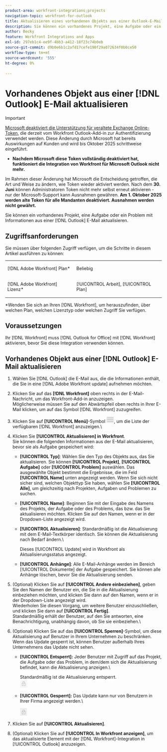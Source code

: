 ```yaml
---
product-area: workfront-integrations;projects
navigation-topic: workfront-for-outlook
title: Aktualisieren eines vorhandenen Objekts aus einer Outlook-E-Mail
description: Sie können ein vorhandenes Projekt, eine Aufgabe oder ein Problem mit Informationen aus einer Outlook-E-Mail aktualisieren.
author: Becky
feature: Workfront Integrations and Apps
exl-id: 297eb1c4-ee9f-4bb3-a412-18f23c74b0eb
source-git-commit: d9b0e6b1c2afd17cefe190f29a072634f0b0ce50
workflow-type: tm+mt
source-wordcount: '555'
ht-degree: 0%

---
```


# Vorhandenes Objekt aus einer [!DNL Outlook] E-Mail aktualisieren

>[!IMPORTANT]
>
>[Microsoft deaktiviert die Unterstützung für veraltete Exchange Online-Token](https://learn.microsoft.com/en-us/office/dev/add-ins/outlook/faq-nested-app-auth-outlook-legacy-tokens), die derzeit vom Workfront Outlook-Add-in zur Authentifizierung verwendet werden. Diese Änderung durch Microsoft hat bereits Auswirkungen auf Kunden und wird bis Oktober 2025 schrittweise eingeführt.
>
>* **Nachdem Microsoft diese Token vollständig deaktiviert hat, funktioniert die Integration von Workfront für Microsoft Outlook nicht mehr.**
>
>Im Rahmen dieser Änderung hat Microsoft die Entscheidung getroffen, die Art und Weise zu ändern, wie Token wieder aktiviert werden. Nach dem **30. Juni** können Administratoren Token nicht mehr selbst erneut aktivieren - nur der Microsoft-Support kann Ausnahmen gewähren. **Am 1. Oktober 2025 werden alte Token für alle Mandanten deaktiviert. Ausnahmen werden nicht gewährt.**

Sie können ein vorhandenes Projekt, eine Aufgabe oder ein Problem mit Informationen aus einer [!DNL Outlook] E-Mail aktualisieren.

## Zugriffsanforderungen

Sie müssen über folgenden Zugriff verfügen, um die Schritte in diesem Artikel ausführen zu können:

<table style="table-layout:auto"> 
 <col> 
 <col> 
 <tbody> 
  <tr> 
   <td role="rowheader">[!DNL Adobe Workfront] Plan*</td> 
   <td> <p>Beliebig</p> </td> 
  </tr> 
  <tr> 
   <td role="rowheader">[!DNL Adobe Workfront] Lizenz*</td> 
   <td> <p>[!UICONTROL Arbeit], [!UICONTROL Plan]</p> </td> 
  </tr> 
 </tbody> 
</table>

&#42;Wenden Sie sich an Ihren [!DNL Workfront], um herauszufinden, über welchen Plan, welchen Lizenztyp oder welchen Zugriff Sie verfügen.

## Voraussetzungen

Ihr [!DNL Workfront] muss [!DNL Outlook for Office] mit [!DNL Workfront] aktivieren, bevor Sie diese Integration verwenden können.

## Vorhandenes Objekt aus einer [!DNL Outlook] E-Mail aktualisieren

1. Wählen Sie [!DNL Outlook] die E-Mail aus, die die Informationen enthält, die Sie in eine [!DNL Adobe Workfront update] aufnehmen möchten.
1. Klicken Sie auf das **[!DNL Workfront]** oben rechts in der E-Mail-Nachricht, um das Workfront-Add-in anzuzeigen.\
   Möglicherweise müssen Sie auf den Abwärtspfeil oben rechts in Ihrer E-Mail klicken, um auf das Symbol [!DNL Workfront] zuzugreifen.

1. Klicken Sie auf **[!UICONTROL Menü]**-Symbol ![o365_addin_menu_icon.png](assets/o365-addin-menu2-icon.png), um die Liste der verfügbaren [!DNL Workfront] anzuzeigen.\


1. Klicken Sie **[!UICONTROL Aktualisieren] in Workfront**.\
   Sie können die folgenden Informationen aus der E-Mail aktualisieren, bevor sie als Aufgabe gespeichert wird:

   * **[!UICONTROL Typ]**: Wählen Sie den Typ des Objekts aus, das Sie aktualisieren. Sie können **[!UICONTROL Projekt]**, **[!UICONTROL Aufgabe]** oder **[!UICONTROL Problem]** auswählen. Das ausgewählte Objekt bestimmt die Ergebnisse, die im Feld **[!UICONTROL Name]** unten angezeigt werden. Wenn Sie sich nicht sicher sind, welchen Objekttyp Sie haben, wählen Sie **[!UICONTROL Alle]**, um gleichzeitig nach Projekten, Aufgaben und Problemen zu suchen.

   * **[!UICONTROL Name]**: Beginnen Sie mit der Eingabe des Namens des Projekts, der Aufgabe oder des Problems, das bzw. das Sie aktualisieren möchten. Klicken Sie auf den Namen, wenn er in der Dropdown-Liste angezeigt wird.
   * **[!UICONTROL Aktualisieren]**: Standardmäßig ist die Aktualisierung mit dem E-Mail-Textkörper identisch. Sie können die Aktualisierung nach Bedarf ändern.\

     Dieses [!UICONTROL Update] wird in Workfront als Aktualisierungsstatus angezeigt.

   * **[!UICONTROL Anhänge]**: Alle E-Mail-Anhänge werden im Bereich [!UICONTROL Dokumente] der Aufgabe gespeichert. Sie können alle Anhänge löschen, bevor Sie die Aktualisierung senden.

1. (Optional) Klicken Sie auf **[!UICONTROL Andere einbeziehen]**, geben Sie den Namen der Benutzer ein, die Sie in die Aktualisierung einbeziehen möchten, und klicken Sie dann auf den Namen, wenn er in der Dropdown-Liste angezeigt wird.\
   Wiederholen Sie diesen Vorgang, um weitere Benutzer einzuschließen, und klicken Sie dann auf **[!UICONTROL Fertig]**.\
   Standardmäßig erhält der Benutzer, auf den Sie antworten, eine Benachrichtigung, unabhängig davon, ob Sie sie einbeziehen.\

1. (Optional) Klicken Sie auf das **[!UICONTROL Sperren]**-Symbol, um diese Aktualisierung auf Benutzer in Ihrem Unternehmen zu beschränken. Wenn das Update gesperrt ist, können Benutzer außerhalb Ihres Unternehmens das Update nicht sehen.

   * **[!UICONTROL Entsperrt]:** Jeder Benutzer mit Zugriff auf das Projekt, die Aufgabe oder das Problem, in dem/dem sich die Aktualisierung befindet, kann die Aktualisierung anzeigen.\

     Standardmäßig ist die Aktualisierung entsperrt.\
      ![o365_addin_unlock.png](assets/o365-addin-unlock.png)

   * **[!UICONTROL Gesperrt]:** Das Update kann nur von Benutzern in Ihrer Firma angezeigt werden.\

     ![o365_addin_lock.png](assets/o365-addin-lock.png)

1. Klicken Sie auf **[!UICONTROL Aktualisieren]**.
1. (Optional) Klicken Sie auf **[!UICONTROL In Workfront anzeigen]**, um das aktualisierte Element mit der [!DNL Workfront]-Integration in [!UICONTROL Outlook] anzuzeigen.
